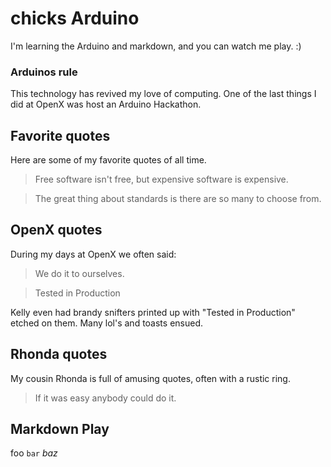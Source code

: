 chicks Arduino
==============

I'm learning the Arduino and markdown, and you can watch me play.  :)

### Arduinos rule

This technology has revived my love of computing.  One of the last things I did at
OpenX was host an Arduino Hackathon.

Favorite quotes
---------------

Here are some of my favorite quotes of all time.

> Free software isn't free, but expensive software is expensive.

> The great thing about standards is there are so many to choose from.

OpenX quotes
------------

During my days at OpenX we often said:

> We do it to ourselves.

> Tested in Production

Kelly even had brandy snifters printed up with "Tested in Production" etched on them.  Many lol's and toasts ensued.

Rhonda quotes
------------

My cousin Rhonda is full of amusing quotes, often with a rustic ring.

> If it was easy anybody could do it.

Markdown Play
-------------

foo `bar` *baz*
